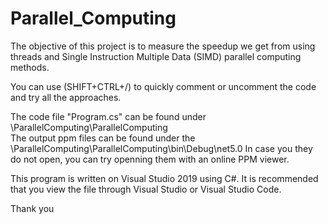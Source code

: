 # Parallel_Computing

The objective of this project is to measure the speedup we get from using threads and Single Instruction Multiple Data (SIMD) parallel computing methods.

You can use (SHIFT+CTRL+/) to quickly comment or uncomment the code and try all the approaches.

The code file "Program.cs" can be found under \ParallelComputing\ParallelComputing\
The output ppm files can be found under the \ParallelComputing\ParallelComputing\bin\Debug\net5.0
In case you they do not open, you can try openning them with an online PPM viewer.

This program is written on Visual Studio 2019 using C#.
It is recommended that you view the file through Visual Studio or Visual Studio Code.

Thank you
